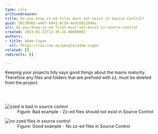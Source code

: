 ```yaml
---
type: rule
archivedreason: 
title: Do you know zz-ed files must not exist in Source Control?
guid: 26130db5-a407-4941-8c39-4e3c6012b48a
uri: do-you-know-zz-ed-files-must-not-exist-in-source-control
created: 2013-01-21T12:39:24.0000000Z
authors:
- title: Adam Cogan
  url: https://ssw.com.au/people/adam-cogan
related: []
redirects: []

---
```



<p>Keeping your projects tidy says good things about the teams maturity. Therefore any files and folders that are prefixed with zz, must be deleted from the project.</p>
<br><excerpt class='endintro'></excerpt><br>
<dl class="badImage"><dt> 
      <img alt="zzed is bad in source control" src="/PublishingImages/zzed-bad.jpg" /> 
   </dt><dd>Figure&#58; Bad example - Zz-ed files should not exist in Source Control</dd></dl>
<dl class="goodImage"><dt>
      <img alt="no zzed files in source control" src="/PublishingImages/zzed-good.jpg" />
   </dt><dd>Figure&#58; Good example - No zz-ed files in Source Control</dd></dl>


